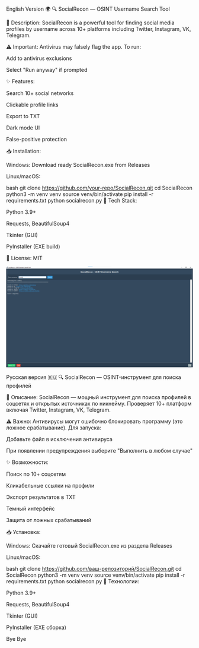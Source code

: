 English Version 🌍
🔍 SocialRecon — OSINT Username Search Tool

📌 Description:
SocialRecon is a powerful tool for finding social media profiles by username across 10+ platforms including Twitter, Instagram, VK, Telegram.

⚠️ Important:
Antivirus may falsely flag the app. To run:

Add to antivirus exclusions

Select "Run anyway" if prompted

✨ Features:

Search 10+ social networks

Clickable profile links

Export to TXT

Dark mode UI

False-positive protection

📥 Installation:

Windows: Download ready SocialRecon.exe from Releases

Linux/macOS:

bash
git clone https://github.com/your-repo/SocialRecon.git
cd SocialRecon
python3 -m venv venv
source venv/bin/activate
pip install -r requirements.txt
python socialrecon.py
🚀 Tech Stack:

Python 3.9+

Requests, BeautifulSoup4

Tkinter (GUI)

PyInstaller (EXE build)

📜 License: MIT 

![Интерфейс SocialRecon](https://github.com/Dudleylua/SocialRecon-/raw/main/Screenshot%202025-07-19%20001631.png)

Русская версия 🇷🇺
🔍 SocialRecon — OSINT-инструмент для поиска профилей

📌 Описание:
SocialRecon — мощный инструмент для поиска профилей в соцсетях и открытых источниках по никнейму. Проверяет 10+ платформ включая Twitter, Instagram, VK, Telegram.

⚠️ Важно:
Антивирусы могут ошибочно блокировать программу (это ложное срабатывание). Для запуска:

Добавьте файл в исключения антивируса

При появлении предупреждения выберите "Выполнить в любом случае"

✨ Возможности:

Поиск по 10+ соцсетям

Кликабельные ссылки на профили

Экспорт результатов в TXT

Темный интерфейс

Защита от ложных срабатываний

📥 Установка:

Windows: Скачайте готовый SocialRecon.exe из раздела Releases

Linux/macOS:

bash
git clone https://github.com/ваш-репозиторий/SocialRecon.git
cd SocialRecon
python3 -m venv venv
source venv/bin/activate
pip install -r requirements.txt
python socialrecon.py
🚀 Технологии:

Python 3.9+

Requests, BeautifulSoup4

Tkinter (GUI)

PyInstaller (EXE сборка)

Bye Bye
